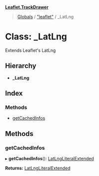**[Leaflet.TrackDrawer](../README.md)**

> [Globals](../README.md) / ["leaflet"](../modules/_leaflet_.md) / \_LatLng

# Class: \_LatLng

Extends Leaflet's LatLng

## Hierarchy

* **_LatLng**

## Index

### Methods

* [getCachedInfos](_leaflet_._latlng.md#getcachedinfos)

## Methods

### getCachedInfos

▸ **getCachedInfos**(): [LatLngLiteralExtended](../interfaces/_leaflet_.trackstats.latlngliteralextended.md)

**Returns:** [LatLngLiteralExtended](../interfaces/_leaflet_.trackstats.latlngliteralextended.md)
